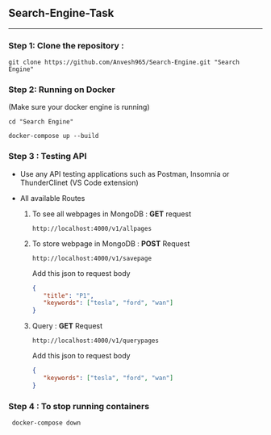 ## **Search-Engine-Task**
---

### **Step 1:** Clone the repository :

```
git clone https://github.com/Anvesh965/Search-Engine.git "Search Engine"
```
### **Step 2: Running on Docker** 

(Make sure your docker engine is running)
```
cd "Search Engine"

docker-compose up --build
```

### **Step 3 :** Testing API

- Use any API testing applications such as Postman, Insomnia or ThunderClinet (VS Code extension)

- All available Routes

  1. To see all webpages in MongoDB : **GET** request

     `http://localhost:4000/v1/allpages`

  2. To store webpage in MongoDB : **POST** Request

     `http://localhost:4000/v1/savepage`

     Add this json to request body

     ```json
     {
        "title": "P1",
        "keywords": ["tesla", "ford", "wan"]
     }
     ```

  3. Query : **GET** Request

     `http://localhost:4000/v1/querypages`

     Add this json to request body

     ```json
     {
        "keywords": ["tesla", "ford", "wan"]
     }
     ```

### **Step 4 :** To stop running containers

```
 docker-compose down
```

